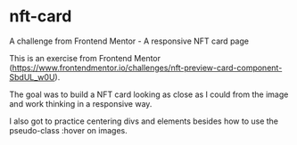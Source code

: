 # nft-card
A challenge from Frontend Mentor - A responsive NFT card page

This is an exercise from Frontend Mentor (https://www.frontendmentor.io/challenges/nft-preview-card-component-SbdUL_w0U).

The goal was to build a NFT card looking as close as I could from the image and work thinking in a responsive way.

I also got to practice centering divs and elements besides how to use the pseudo-class :hover on images.
